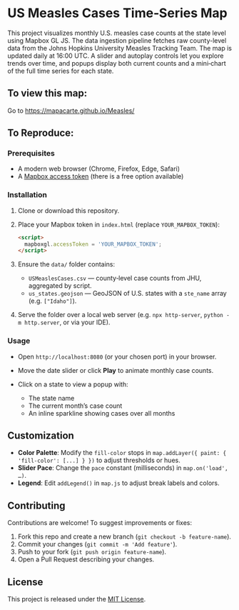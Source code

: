 # US Measles Cases Time‑Series Map

This project visualizes monthly U.S. measles case counts at the state level using Mapbox GL JS. The data ingestion pipeline fetches raw county-level data from the Johns Hopkins University Measles Tracking Team. The map is updated daily at 16:00 UTC. A slider and autoplay controls let you explore trends over time, and popups display both current counts and a mini‐chart of the full time series for each state.

## To view this map:
Go to https://mapacarte.github.io/Measles/

## To Reproduce:

### Prerequisites

* A modern web browser (Chrome, Firefox, Edge, Safari)
* A [Mapbox access token](https://account.mapbox.com/access-tokens/) (there is a free option available)

### Installation

1. Clone or download this repository.
2. Place your Mapbox token in `index.html` (replace `YOUR_MAPBOX_TOKEN`):

   ```html
   <script>
     mapboxgl.accessToken = 'YOUR_MAPBOX_TOKEN';
   </script>
   ```
3. Ensure the `data/` folder contains:

   * `USMeaslesCases.csv` — county‐level case counts from JHU, aggregated by script.
   * `us_states.geojson` — GeoJSON of U.S. states with a `ste_name` array (e.g. `["Idaho"]`).
4. Serve the folder over a local web server (e.g. `npx http-server`, `python -m http.server`, or via your IDE).

### Usage

* Open `http://localhost:8080` (or your chosen port) in your browser.
* Move the date slider or click **Play** to animate monthly case counts.
* Click on a state to view a popup with:

  * The state name
  * The current month’s case count
  * An inline sparkline showing cases over all months

## Customization

* **Color Palette**: Modify the `fill-color` stops in `map.addLayer({ paint: { 'fill-color': [...] } })` to adjust thresholds or hues.
* **Slider Pace**: Change the `pace` constant (milliseconds) in `map.on('load', …)`.
* **Legend**: Edit `addLegend()` in `map.js` to adjust break labels and colors.

## Contributing

Contributions are welcome! To suggest improvements or fixes:

1. Fork this repo and create a new branch (`git checkout -b feature-name`).
2. Commit your changes (`git commit -m 'Add feature'`).
3. Push to your fork (`git push origin feature-name`).
4. Open a Pull Request describing your changes.

## License

This project is released under the [MIT License](LICENSE).


